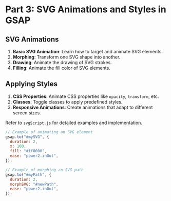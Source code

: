 # Part 3: SVG Animations and Styles in GSAP

## SVG Animations

1. **Basic SVG Animation**: Learn how to target and animate SVG elements.
2. **Morphing**: Transform one SVG shape into another.
3. **Drawing**: Animate the drawing of SVG strokes.
4. **Filling**: Animate the fill color of SVG elements.

## Applying Styles

1. **CSS Properties**: Animate CSS properties like `opacity`, `transform`, etc.
2. **Classes**: Toggle classes to apply predefined styles.
3. **Responsive Animations**: Create animations that adapt to different screen sizes.

Refer to `svgScript.js` for detailed examples and implementation.

```javascript
// Example of animating an SVG element
gsap.to("#mySVG", {
  duration: 2,
  x: 100,
  fill: "#ff0000",
  ease: "power2.inOut",
});

// Example of morphing an SVG path
gsap.to("#myPath", {
  duration: 2,
  morphSVG: "#newPath",
  ease: "power2.inOut",
});
```
